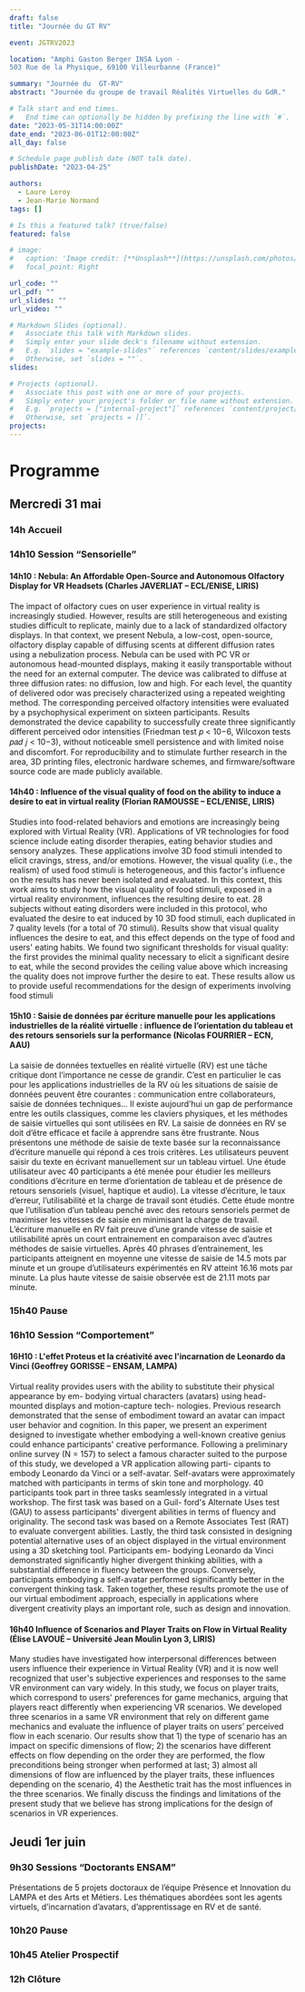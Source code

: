 ```yaml
---
draft: false
title: "Journée du GT RV"

event: JGTRV2023

location: "Amphi Gaston Berger INSA Lyon - 
503 Rue de la Physique, 69100 Villeurbanne (France)"

summary: "Journée du  GT-RV"
abstract: "Journée du groupe de travail Réalités Virtuelles du GdR."

# Talk start and end times.
#   End time can optionally be hidden by prefixing the line with `#`.
date: "2023-05-31T14:00:00Z"
date_end: "2023-06-01T12:00:00Z"
all_day: false

# Schedule page publish date (NOT talk date).
publishDate: "2023-04-25"

authors:
  - Laure Leroy
  - Jean-Marie Normand
tags: []

# Is this a featured talk? (true/false)
featured: false

# image:
#   caption: 'Image credit: [**Unsplash**](https://unsplash.com/photos/bzdhc5b3Bxs)'
#   focal_point: Right

url_code: ""
url_pdf: ""
url_slides: ""
url_video: ""

# Markdown Slides (optional).
#   Associate this talk with Markdown slides.
#   Simply enter your slide deck's filename without extension.
#   E.g. `slides = "example-slides"` references `content/slides/example-slides.md`.
#   Otherwise, set `slides = ""`.
slides:

# Projects (optional).
#   Associate this post with one or more of your projects.
#   Simply enter your project's folder or file name without extension.
#   E.g. `projects = ["internal-project"]` references `content/project/deep-learning/index.md`.
#   Otherwise, set `projects = []`.
projects:
---
```



# Programme

## Mercredi 31 mai
### 14h Accueil

### 14h10 Session “Sensorielle”
#### 14h10 : Nebula: An Affordable Open-Source and Autonomous Olfactory Display for VR Headsets (Charles JAVERLIAT – ECL/ENISE, LIRIS)

The impact of olfactory cues on user experience in virtual reality is increasingly studied.
However, results are still heterogeneous and existing studies difficult to replicate, mainly due
to a lack of standardized olfactory displays. In that context, we present Nebula, a low-cost,
open-source, olfactory display capable of diffusing scents at different diffusion rates using a
nebulization process. Nebula can be used with PC VR or autonomous head-mounted
displays, making it easily transportable without the need for an external computer. The
device was calibrated to diffuse at three diffusion rates: no diffusion, low and high. For each
level, the quantity of delivered odor was precisely characterized using a repeated weighting
method. The corresponding perceived olfactory intensities were evaluated by a
psychophysical experiment on sixteen participants. Results demonstrated the device
capability to successfully create three significantly different perceived odor intensities
(Friedman test 𝑝 < 10−6, Wilcoxon tests 𝑝𝑎𝑑 𝑗 < 10−3), without noticeable smell persistence
and with limited noise and discomfort. For reproducibility and to stimulate further research
in the area, 3D printing files, electronic hardware schemes, and firmware/software source
code are made publicly available.

#### 14h40 : Influence of the visual quality of food on the ability to induce a desire to eat in virtual reality (Florian RAMOUSSE – ECL/ENISE, LIRIS)

Studies into food-related behaviors and emotions are increasingly being explored with
Virtual Reality (VR). Applications of VR technologies for food science include eating disorder
therapies, eating behavior studies and sensory analyzes. These applications involve 3D
food stimuli intended to elicit cravings, stress, and/or emotions. However, the visual quality
(i.e., the realism) of used food stimuli is heterogeneous, and this factor's influence on the
results has never been isolated and evaluated. In this context, this work aims to study how
the visual quality of food stimuli, exposed in a virtual reality environment, influences the
resulting desire to eat. 28 subjects without eating disorders were included in this protocol,
who evaluated the desire to eat induced by 10 3D food stimuli, each duplicated in 7 quality
levels (for a total of 70 stimuli). Results show that visual quality influences the desire to eat,
and this effect depends on the type of food and users' eating habits. We found two significant
thresholds for visual quality: the first provides the minimal quality necessary to elicit a
significant desire to eat, while the second provides the ceiling value above which increasing
the quality does not improve further the desire to eat. These results allow us to provide useful
recommendations for the design of experiments involving food stimuli

#### 15h10 : Saisie de données par écriture manuelle pour les applications industrielles de la réalité virtuelle : influence de l’orientation du tableau et des retours sensoriels sur la performance (Nicolas FOURRIER – ECN, AAU)

La saisie de données textuelles en réalité virtuelle (RV) est une tâche critique dont
l’importance ne cesse de grandir. C’est en particulier le cas pour les applications
industrielles de la RV où les situations de saisie de données peuvent être courantes :
communication entre collaborateurs, saisie de données techniques... Il existe aujourd’hui
un gap de performance entre les outils classiques, comme les claviers physiques, et les
méthodes de saisie virtuelles qui sont utilisées en RV. La saisie de données en RV se doit
d’être efficace et facile à apprendre sans être frustrante. Nous présentons une méthode de
saisie de texte basée sur la reconnaissance d’écriture manuelle qui répond à ces trois
critères. Les utilisateurs peuvent saisir du texte en écrivant manuellement sur un tableau
virtuel. Une étude utilisateur avec 40 participants a été menée pour étudier les meilleurs
conditions d’écriture en terme d’orientation de tableau et de présence de retours sensoriels
(visuel, haptique et audio). La vitesse d’écriture, le taux d’erreur, l’utilisabilité et la charge de
travail sont étudiés. Cette étude montre que l’utilisation d’un tableau penché avec des
retours sensoriels permet de maximiser les vitesses de saisie en minimisant la charge de
travail. L’écriture manuelle en RV fait preuve d’une grande vitesse de saisie et utilisabilité
après un court entrainement en comparaison avec d’autres méthodes de saisie virtuelles.
Après 40 phrases d’entrainement, les participants atteignent en moyenne une vitesse de
saisie de 14.5 mots par minute et un groupe d’utilisateurs expérimentés en RV atteint 16.16
mots par minute. La plus haute vitesse de saisie observée est de 21.11 mots par minute.

### 15h40 Pause

### 16h10 Session “Comportement”

#### 16H10 : L'effet Proteus et la créativité avec l'incarnation de Leonardo da Vinci (Geoffrey GORISSE – ENSAM, LAMPA)

Virtual reality provides users with the ability to substitute their physical appearance by em-
bodying virtual characters (avatars) using head-mounted displays and motion-capture tech-
nologies. Previous research demonstrated that the sense of embodiment toward an avatar
can impact user behavior and cognition. In this paper, we present an experiment designed
to investigate whether embodying a well-known creative genius could enhance participants'
creative performance. Following a preliminary online survey (N = 157) to select a famous
character suited to the purpose of this study, we developed a VR application allowing parti-
cipants to embody Leonardo da Vinci or a self-avatar. Self-avatars were approximately
matched with participants in terms of skin tone and morphology. 40 participants took part in
three tasks seamlessly integrated in a virtual workshop. The first task was based on a Guil-
ford's Alternate Uses test (GAU) to assess participants' divergent abilities in terms of fluency
and originality. The second task was based on a Remote Associates Test (RAT) to evaluate
convergent abilities. Lastly, the third task consisted in designing potential alternative uses
of an object displayed in the virtual environment using a 3D sketching tool. Participants em-
bodying Leonardo da Vinci demonstrated significantly higher divergent thinking abilities, with
a substantial difference in fluency between the groups. Conversely, participants embodying
a self-avatar performed significantly better in the convergent thinking task. Taken together,
these results promote the use of our virtual embodiment approach, especially in applications
where divergent creativity plays an important role, such as design and innovation.

#### 16h40 Influence of Scenarios and Player Traits on Flow in Virtual Reality (Élise LAVOUÉ – Université Jean Moulin Lyon 3, LIRIS)

Many studies have investigated how interpersonal differences between users influence their
experience in Virtual Reality (VR) and it is now well recognized that user's subjective
experiences and responses to the same VR environment can vary widely. In this study, we
focus on player traits, which correspond to users' preferences for game mechanics, arguing
that players react differently when experiencing VR scenarios. We developed three
scenarios in a same VR environment that rely on different game mechanics and evaluate
the influence of player traits on users’ perceived flow in each scenario. Our results show 
that 1) the type of scenario has an impact on specific dimensions of flow; 2) the scenarios have
different effects on flow depending on the order they are performed, the flow preconditions
being stronger when performed at last; 3) almost all dimensions of flow are influenced by
the player traits, these influences depending on the scenario, 4) the Aesthetic trait has the
most influences in the three scenarios. We finally discuss the findings and limitations of the
present study that we believe has strong implications for the design of scenarios in VR
experiences.

## Jeudi 1er juin
### 9h30 Sessions “Doctorants ENSAM”
Présentations de 5 projets doctoraux de l’équipe Présence et Innovation du LAMPA
et des Arts et Métiers. Les thématiques abordées sont les agents virtuels, d’incarnation
d’avatars, d’apprentissage en RV et de santé.

### 10h20 Pause

### 10h45 Atelier Prospectif

### 12h Clôture